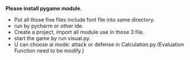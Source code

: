 **Please install pygame module.**

* Put all those five files include font file into same directory.
* run by pycharm or other ide. 
* Create a project, import all module use in those 3 file.
* start the game by run visual.py.
* U can choose ai mode: attack or defense in Calculation.py.(Evaluation Function need to be modify.)

